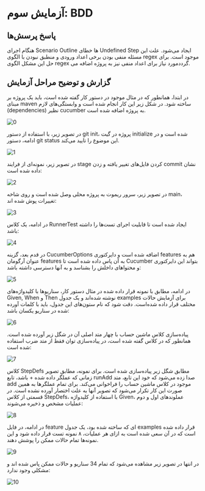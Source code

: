 # آزمایش سوم: BDD
## پاسخ پرسش‌ها
هنگام اجرای Scenario Outline ها خطای Undefined Step ایجاد می‌شود. علت این مسئله منفی بودن برخی اعداد ورودی و منطبق نبودن با الگوی regex موجود است. برای حل این مشکل الگوی regex مورد نیاز برای اعداد منفی نیز به پروژه اضافه می‌‎گردد.

## گزارش و توضیح مراحل آزمایش
در ابتدا، همانطور که در مثال موجود در دستور کار گفته شده است، باید یک پروژه بر مبنای maven ساخته شود. در شکل زیر این کار انجام شده است و وابستگی‌های لازم (dependencies) نظیر cucumber به پروژه اضافه شده است.

![0](https://github.com/soleyman79/SE_Lab3/assets/59166192/d0b1e59b-4ecb-4356-a6f4-7c49d3320887)

در تصویر زیر، با استفاده از دستور git init، پروژه در گیت initialize شده است و در ادامه، دستور git status این موضوع را تایید می‌کند.

![1](https://github.com/soleyman79/SE_Lab3/assets/59166192/206e5cb8-2637-480b-ac98-afd40902121f)

در تصویر زیر، نمونه‌ای از فرایند stage کردن فایل‌های تغییر یافته و زدن commit نشان داده شده است:

![2](https://github.com/soleyman79/SE_Lab3/assets/59166192/63378497-2b12-47c7-9265-52d0d7deed6d)

در تصویر زیر، سرور ریموت به پروژه محلی وصل شده است و روی شاخه main، تغییرات پوش شده اند:

![3](https://github.com/soleyman79/SE_Lab3/assets/59166192/4db14b87-c19a-42c1-b1b3-95949fdc1935)

در ادامه، یک کلاس RunnerTest ایجاد شده است تا قابلیت اجرای تست‌ها را داشته باشد:

![4](https://github.com/soleyman79/SE_Lab3/assets/59166192/711f85dd-eaec-471b-9728-53718326daf1)

در قدم بعد، گزینه CucumberOptions اضافه شده است و دایرکتوری features هم به عنوان آرگومان features به آن پاس داده شده است تا Cucumber بتواند این دایرکتوری و محتواهای داخلش را بشناسد و به آنها دسترسی داشته باشد:

![5](https://github.com/soleyman79/SE_Lab3/assets/59166192/dea9c347-5095-4f9c-be5b-3ba7ec4b27ff)

در ادامه، مطابق با نمونه قرار داده شده در مثال دستور کار، سناریوها با کلیدواژه‌های Given, When و Then نوشته شده‌اند و یک جدول examples برای آزمایش حالات مختلف قرار داده شده‌است. دقت شود که نام ستون‌های این جدول، باید با کلمات آورده شده در سناریو یکسان باشد:

![6](https://github.com/soleyman79/SE_Lab3/assets/59166192/2ade3eed-b494-40d9-a855-f9242a24a1ff)

پیاده‌سازی کلاس ماشین حساب با چهار متد اصلی آن در شگل زیر آورده شده است. همانطور که در کلاس گفته شده است، در پیاده‌سازی توان فقط از متد ضرب استفاده شده است:

![7](https://github.com/soleyman79/SE_Lab3/assets/59166192/af8ff9b8-a362-4378-afa2-424d530d176e)

کلاس StepDefs مطابق شگل زیر پیاده‌سازی شده است. برای نمونه، مطابق تصویر زمانی که عملگر داده شده + باشد، تابع runAdd صدا زده می‌شود که خود این تابع، متد add موجود در کلاس ماشین حساب را فراخوانی می‌کند. برای تمام عملگرها به همین صورت این کار تکرار می‌شود که تصویر آنها به علت اختصار آورده نشده است. در قسمتی از کلاس StepDefs، با استفاده از کلیدواژه Given، عملوندهای اول و دوم عملیات مشخص و ذخیره می‌شوند:

![8](https://github.com/soleyman79/SE_Lab3/assets/59166192/624674bf-dd3f-4a23-8f49-865a54402840)

در ادامه، در فایل feature ای که ساخته شده بود، یک جدول examples قرار داده شده است که در آن سعی شده است به ازای هر عملیات، ۸ نمونه تست قرار داده شود و این نمونه‌ها تمام حالات ممکن را پوشش دهند.

![9](https://github.com/soleyman79/SE_Lab3/assets/59166192/b342763f-c406-4d7c-b0ab-3d902c1f2f58)

در انتها در تصویر زیر مشاهده می‌شود که تمام 34 سناریو و حالات ممکن پاس شده اند و مشکلی وجود ندارد:

![10](https://github.com/soleyman79/SE_Lab3/assets/59166192/96d55547-b808-45f8-b4cb-382afa79858a)





